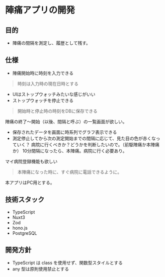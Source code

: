 # 陣痛アプリの開発

## 目的
- 陣痛の間隔を測定し、履歴として残す。

## 仕様
- 陣痛開始時に時刻を入力できる
> 時刻は入力時の現在日時とする

- UIはストップウォッチみたいな感じがいい
- ストップウォッチを停止できる
> 開始時と停止時の時刻をDBに保存できる

陣痛の終了～開始（以後、間隔と呼ぶ）の一覧画面が欲しい。

- 保存されたデータを画面に時系列でグラフ表示できる
- 測定停止してから次の測定開始までの間隔に応じて、見た目の色が赤くなっていく？
病院に行くべきか？どうかを判断したいので。（前駆陣痛か本陣痛か）
10分間隔になったら、本陣痛。病院に行く必要あり。

マイ病院登録機能も欲しい
> 本陣痛になった時に、すぐ病院に電話できるように。

本アプリはPC用とする。

## 技術スタック
- TypeScript
- Nuxt3
- Zod
- hono.js
- PostgreSQL

## 開発方針
- TypeScript は class を使用せず、関数型スタイルとする
- any 型は原則使用禁止とする